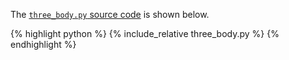 The [`three_body.py` source code](three_body.py) is shown below.
<p></p>

{% highlight python %}
{% include_relative three_body.py %}
{% endhighlight %}

